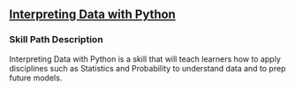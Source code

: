 ## [Interpreting Data with Python](https://app.pluralsight.com/paths/skills/interpreting-data-with-python)

### Skill Path Description
Interpreting Data with Python is a skill that will teach learners how to apply disciplines such as Statistics and Probability to understand data and to prep future models.